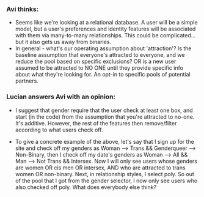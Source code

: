 ### Avi thinks:

* Seems like we're looking at a relational database. A user will be a simple model, but a user's preferences and identity features will be associated with them via many-to-many relationships. This could be complicated... but it also gets us away from binaries.
* In general - what's our operating assumption about 'attraction'? Is the baseline assumption that everyone's attracted to everyone, and we reduce the pool based on specific exclusions? OR is a new user assumed to be attracted to NO ONE until they provide specific info about what they're looking for. An opt-in to specific pools of potential partners. 

### Lucian answers Avi with an opinion:

* I suggest that gender require that the user check at least one box, and start (in the code) from the assumption that you're attracted to no-one.  It's additive.  However, the rest of the features then remove/filter according to what users check off.  

* To give a concrete example of the above, let's say that I sign up for the site and check off my genders as Woman --> Trans && Genderqueer --> Non-Binary, then I check off my date's genders as Woman --> All && Man --> Not Trans && Intersex.  Now I will only see users whose genders are women OR cis men OR intersex, AND who are attracted to trans women OR non-binary.  Next, in relationship styles, I select poly.  So out of the pool that I got from the gender selector, I now only see users who also checked off poly. What does everybody else think?